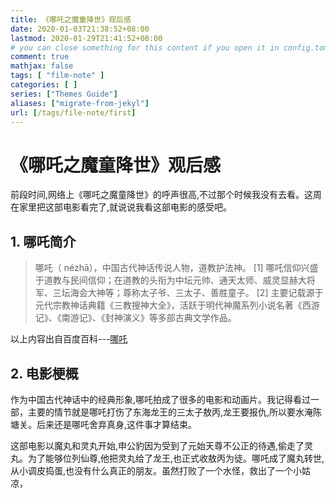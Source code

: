 ```yaml
---
title: 《哪吒之魔童降世》观后感
date: 2020-01-03T21:38:52+08:00
lastmod: 2020-01-29T21:41:52+08:00
# you can close something for this content if you open it in config.toml.
comment: true
mathjax: false
tags: [ "film-note" ] 
categories: [ ]
series: ["Themes Guide"] 
aliases: ["migrate-from-jekyl"]
url: [/tags/file-note/first] 
---
```


# 《哪吒之魔童降世》观后感

前段时间,网络上《哪吒之魔童降世》的呼声很高,不过那个时候我没有去看。这周在家里把这部电影看完了,就说说我看这部电影的感受吧。

## 1. 哪吒简介
> 哪吒（ nézhā），中国古代神话传说人物，道教护法神。 [1]  哪吒信仰兴盛于道教与民间信仰；在道教的头衔为中坛元帅、通天太师、威灵显赫大将军、三坛海会大神等；尊称太子爷、三太子、善胜童子。 [2] 
> 主要记载源于元代宗教神话典籍《三教搜神大全》，活跃于明代神魔系列小说名著《西游记》、《南游记》、《封神演义》等多部古典文学作品。

以上内容出自百度百科---[哪吒](https://baike.baidu.com/item/%E5%93%AA%E5%90%92/35250?fr=aladdin)

## 2. 电影梗概

作为中国古代神话中的经典形象,哪吒拍成了很多的电影和动画片。我记得看过一部，主要的情节就是哪吒打伤了东海龙王的三太子敖丙,龙王要报仇,所以要水淹陈塘关。后来还是哪吒舍弃真身,这件事才算结束。

这部电影以魔丸和灵丸开始,申公豹因为受到了元始天尊不公正的待遇,偷走了灵丸。为了能够位列仙尊,他把灵丸给了龙王,也正式收敖丙为徒。哪吒成了魔丸转世,从小调皮捣蛋,也没有什么真正的朋友。虽然打败了一个水怪，救出了一个小姑凉，